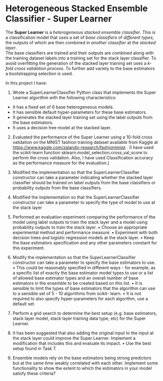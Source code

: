 # Heterogeneous Stacked Ensemble Classifier - Super Learner

The <b>Super Learner</b> is a <i>heterogeneous stacked ensemble classifier</i>. This is a classification model that uses a set of <i>base classifiers</i> of <i>different types</i>, the outputs of which are then combined in <i>another classifier</i> at the <i>stacked layer</i>. <br>
The base classifiers are trained and their outputs are combined along with the training dataset labels into a training set for the stack layer classifier. To avoid overfitting the generation of the stacked layer training set uses a <i>k-fold cross validation process</i>. To further add variety to the base estimators a bootstrapping selection is used.

In this project I have:
1. Wrote a SuperLearnerClassifier Python class that implements the Super Learner algorithm with the following characteristics:
* It has a fixed set of 6 base heterogeneous models.
* It has sensible default hyper-parameters for these base estimators.
* It generates the stacked layer training set using the label outputs from the base estimators.
* It uses a decision tree model at the stacked layer.

2. Evaluated the performance of the Super Learner using a 10-fold cross validation on the MNIST fashion training dataset available from Kaggle at https://www.kaggle.com/zalando-research/fashionmnist .
(I have used the scikit-learn function sklearn.model_selection.cross_val_score to perform the cross validation.
Also, I have used Classification accuracy as the performance measure for the evaluation.)

3. Modified the implementation so that the SuperLearnerClassifier constructor can take a parameter indicating whether the stacked layer classifier should be trained on label outputs from the base classifiers or probability outputs from the base classifiers.

4. Modified the implementation so that the SuperLearnerClassifier constructor can take a parameter to specify the type of model to use at the stack layer

5. Performed an evaluation experiment comparing the performance of the model using label outputs to train the stack layer and a model using probability outputs to train the stack layer.
• Choose an appropriate experimental method and performance measure.
• Experiment with both decision trees and logistic regression models at the stack layer.
• Keep the base estimators specification and any other parameters constant for this experiment.
 
6. Modify the implementation so that the SuperLearnerClassifier constructor can take a parameter to specify the base estimators to use.
• This could be reasonably specified in different ways - for example, as a specific list of exactly the base estimator model types to use or a list of allowed base estimator types and an overall number of base estimators in the ensemble to be created based on this list.
• It is sensible to limit the types of base estimators that the algorithm can use to a sensible set of 5 - 10 algorithms from scikit- learn.
• It is not required to also specify hyper-parameters for each algorithm, use a default set.
7. Perform a grid search to determine the best setup (e.g. base estimators, stack layer model, stack layer training data type, etc) for the Super Learner.
8. It has been suggested that also adding the original input to the input at the stack layer could improve the Super Learner. Implement a modification that includes this and evaluate its impact.
• Use the best setup found in Task 7.
9. Ensemble models rely on the base estimators being strong predictors but
at the same time weakly correlated with each other. Implement some functionality to show the extent to which the estimators in your model satisfy these criteria?
